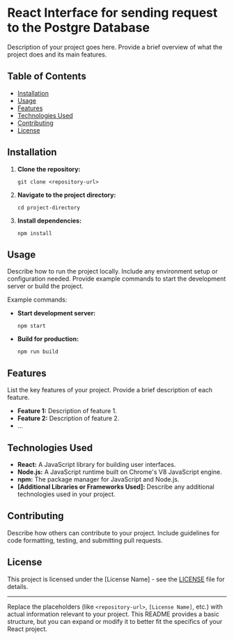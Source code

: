 # React Interface for sending request to the Postgre Database

Description of your project goes here. Provide a brief overview of what the project does and its main features.

## Table of Contents

- [Installation](#installation)
- [Usage](#usage)
- [Features](#features)
- [Technologies Used](#technologies-used)
- [Contributing](#contributing)
- [License](#license)

## Installation

1. **Clone the repository:**
   ```
   git clone <repository-url>
   ```

2. **Navigate to the project directory:**
   ```
   cd project-directory
   ```

3. **Install dependencies:**
   ```
   npm install
   ```

## Usage

Describe how to run the project locally. Include any environment setup or configuration needed. Provide example commands to start the development server or build the project.

Example commands:

- **Start development server:**
  ```
  npm start
  ```

- **Build for production:**
  ```
  npm run build
  ```

## Features

List the key features of your project. Provide a brief description of each feature.

- **Feature 1:** Description of feature 1.
- **Feature 2:** Description of feature 2.
- ...

## Technologies Used

- **React:** A JavaScript library for building user interfaces.
- **Node.js:** A JavaScript runtime built on Chrome's V8 JavaScript engine.
- **npm:** The package manager for JavaScript and Node.js.
- **[Additional Libraries or Frameworks Used]:** Describe any additional technologies used in your project.

## Contributing

Describe how others can contribute to your project. Include guidelines for code formatting, testing, and submitting pull requests.

## License

This project is licensed under the [License Name] - see the [LICENSE](LICENSE) file for details.

---
Replace the placeholders (like `<repository-url>`, `[License Name]`, etc.) with actual information relevant to your project. This README provides a basic structure, but you can expand or modify it to better fit the specifics of your React project.